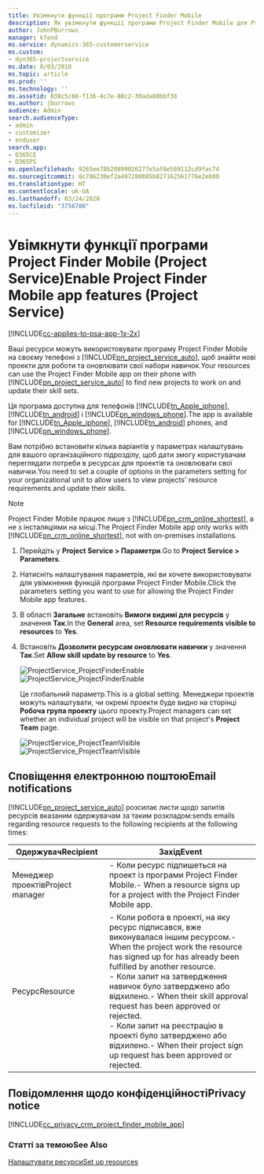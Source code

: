 ```yaml
---
title: Увімкнути функції програми Project Finder Mobile
description: Як увімкнути функції програми Project Finder Mobile для Project Service
author: JohnPBurrows
manager: kfend
ms.service: dynamics-365-customerservice
ms.custom:
- dyn365-projectservice
ms.date: 8/03/2018
ms.topic: article
ms.prod: ''
ms.technology: ''
ms.assetid: 038c5c66-f136-4c7e-88c2-30ada80bbf38
ms.author: jburrows
audience: Admin
search.audienceType:
- admin
- customizer
- enduser
search.app:
- D365CE
- D365PS
ms.openlocfilehash: 9265ee78b20899026277e5af8e589112cd9fac74
ms.sourcegitcommit: 8c786230ef2a497280885b827162561776e2eb00
ms.translationtype: HT
ms.contentlocale: uk-UA
ms.lasthandoff: 03/24/2020
ms.locfileid: "3756780"
---
```

# <a name="enable-project-finder-mobile-app-features-project-service"></a><span data-ttu-id="a1d32-103">Увімкнути функції програми Project Finder Mobile (Project Service)</span><span class="sxs-lookup"><span data-stu-id="a1d32-103">Enable Project Finder Mobile app features (Project Service)</span></span>

[!INCLUDE[cc-applies-to-psa-app-1x-2x](../includes/cc-applies-to-psa-app-1x-2x.md)]

<span data-ttu-id="a1d32-104">Ваші ресурси можуть використовувати програму Project Finder Mobile на своєму телефоні з [!INCLUDE[pn_project_service_auto](../includes/pn-project-service-auto.md)], щоб знайти нові проекти для роботи та оновлювати свої набори навичок.</span><span class="sxs-lookup"><span data-stu-id="a1d32-104">Your resources can use the Project Finder Mobile app on their phone with [!INCLUDE[pn_project_service_auto](../includes/pn-project-service-auto.md)] to find new projects to work on and update their skill sets.</span></span>  
  
 <span data-ttu-id="a1d32-105">Ця програма доступна для телефонів [!INCLUDE[tn_Apple_iphone](../includes/tn-apple-iphone.md)], [!INCLUDE[tn_android](../includes/tn-android.md)] і [!INCLUDE[pn_windows_phone](../includes/pn-windows-phone.md)].</span><span class="sxs-lookup"><span data-stu-id="a1d32-105">The app is available for [!INCLUDE[tn_Apple_iphone](../includes/tn-apple-iphone.md)], [!INCLUDE[tn_android](../includes/tn-android.md)] phones, and [!INCLUDE[pn_windows_phone](../includes/pn-windows-phone.md)].</span></span>  
  
 <span data-ttu-id="a1d32-106">Вам потрібно встановити кілька варіантів у параметрах налаштувань для вашого організаційного підрозділу, щоб дати змогу користувачам переглядати потреби в ресурсах для проектів та оновлювати свої навички.</span><span class="sxs-lookup"><span data-stu-id="a1d32-106">You need to set a couple of options in the parameters setting for your organizational unit to allow users to view projects' resource requirements and update their skills.</span></span>  
  
> [!NOTE]
>  <span data-ttu-id="a1d32-107">Project Finder Mobile працює лише з [!INCLUDE[pn_crm_online_shortest](../includes/pn-crm-online-shortest.md)], а не з інсталяціями на місці.</span><span class="sxs-lookup"><span data-stu-id="a1d32-107">The Project Finder Mobile app only works with [!INCLUDE[pn_crm_online_shortest](../includes/pn-crm-online-shortest.md)], not with on-premises installations.</span></span>  
  
1. <span data-ttu-id="a1d32-108">Перейдіть у **Project Service > Параметри**.</span><span class="sxs-lookup"><span data-stu-id="a1d32-108">Go to **Project Service > Parameters**.</span></span>  
  
2. <span data-ttu-id="a1d32-109">Натисніть налаштування параметрів, які ви хочете використовувати для увімкнення функцій програми Project Finder Mobile.</span><span class="sxs-lookup"><span data-stu-id="a1d32-109">Click the parameters setting you want to use for allowing the Project Finder Mobile app features.</span></span>  
  
3. <span data-ttu-id="a1d32-110">В області **Загальне** встановіть **Вимоги видимі для ресурсів** у значення **Так**.</span><span class="sxs-lookup"><span data-stu-id="a1d32-110">In the **General** area, set **Resource requirements visible to resources** to **Yes**.</span></span>  
  
4. <span data-ttu-id="a1d32-111">Встановіть **Дозволити ресурсам оновлювати навички** у значення **Так**.</span><span class="sxs-lookup"><span data-stu-id="a1d32-111">Set **Allow skill update by resource** to **Yes**.</span></span>  
  
   <span data-ttu-id="a1d32-112">![ProjectService_ProjectFinderEnable](../project-service/media/project-service-project-finder-enable.png "ProjectService_ProjectFinderEnable")</span><span class="sxs-lookup"><span data-stu-id="a1d32-112">![ProjectService_ProjectFinderEnable](../project-service/media/project-service-project-finder-enable.png "ProjectService_ProjectFinderEnable")</span></span>  
  
   <span data-ttu-id="a1d32-113">Це глобальний параметр.</span><span class="sxs-lookup"><span data-stu-id="a1d32-113">This is a global setting.</span></span> <span data-ttu-id="a1d32-114">Менеджери проектів можуть налаштувати, чи окремі проекти буде видно на сторінці **Робоча група проекту** цього проекту.</span><span class="sxs-lookup"><span data-stu-id="a1d32-114">Project managers can set whether an individual project will be visible on that project's **Project Team** page.</span></span>  
  
   <span data-ttu-id="a1d32-115">![ProjectService_ProjectTeamVisible](../project-service/media/project-service-project-team-visible.png "ProjectService_ProjectTeamVisible")</span><span class="sxs-lookup"><span data-stu-id="a1d32-115">![ProjectService_ProjectTeamVisible](../project-service/media/project-service-project-team-visible.png "ProjectService_ProjectTeamVisible")</span></span>  
  
## <a name="email-notifications"></a><span data-ttu-id="a1d32-116">Сповіщення електронною поштою</span><span class="sxs-lookup"><span data-stu-id="a1d32-116">Email notifications</span></span>  
 [!INCLUDE[pn_project_service_auto](../includes/pn-project-service-auto.md)] <span data-ttu-id="a1d32-117">розсилає листи щодо запитів ресурсів вказаним одержувачам за таким розкладом:</span><span class="sxs-lookup"><span data-stu-id="a1d32-117">sends emails regarding resource requests to the following recipients at the following times:</span></span>  
  
|<span data-ttu-id="a1d32-118">Одержувач</span><span class="sxs-lookup"><span data-stu-id="a1d32-118">Recipient</span></span>|<span data-ttu-id="a1d32-119">Захід</span><span class="sxs-lookup"><span data-stu-id="a1d32-119">Event</span></span>|  
|---------------|-----------|  
|<span data-ttu-id="a1d32-120">Менеджер проектів</span><span class="sxs-lookup"><span data-stu-id="a1d32-120">Project manager</span></span>|<span data-ttu-id="a1d32-121">- Коли ресурс підпишеться на проект із програми Project Finder Mobile.</span><span class="sxs-lookup"><span data-stu-id="a1d32-121">-   When a resource signs up for a project with the Project Finder Mobile app.</span></span>|  
|<span data-ttu-id="a1d32-122">Ресурс</span><span class="sxs-lookup"><span data-stu-id="a1d32-122">Resource</span></span>|<span data-ttu-id="a1d32-123">- Коли робота в проекті, на яку ресурс підписався, вже виконувалася іншим ресурсом.</span><span class="sxs-lookup"><span data-stu-id="a1d32-123">-   When the project work the resource has signed up for has already been fulfilled by another resource.</span></span><br /><span data-ttu-id="a1d32-124">- Коли запит на затвердження навичок було затверджено або відхилено.</span><span class="sxs-lookup"><span data-stu-id="a1d32-124">-   When their skill approval request has been approved or rejected.</span></span><br /><span data-ttu-id="a1d32-125">- Коли запит на реєстрацію в проекті було затверджено або відхилено.</span><span class="sxs-lookup"><span data-stu-id="a1d32-125">-   When their project sign up request has been approved or rejected.</span></span>|  
  
## <a name="privacy-notice"></a><span data-ttu-id="a1d32-126">Повідомлення щодо конфіденційності</span><span class="sxs-lookup"><span data-stu-id="a1d32-126">Privacy notice</span></span>  
 [!INCLUDE[cc_privacy_crm_project_finder_mobile_app](../includes/cc-privacy-crm-project-finder-mobile-app.md)]  
  
### <a name="see-also"></a><span data-ttu-id="a1d32-127">Статті за темою</span><span class="sxs-lookup"><span data-stu-id="a1d32-127">See Also</span></span>  
 [<span data-ttu-id="a1d32-128">Налаштувати ресурси</span><span class="sxs-lookup"><span data-stu-id="a1d32-128">Set up resources</span></span>](../project-service/set-up-resources.md)
